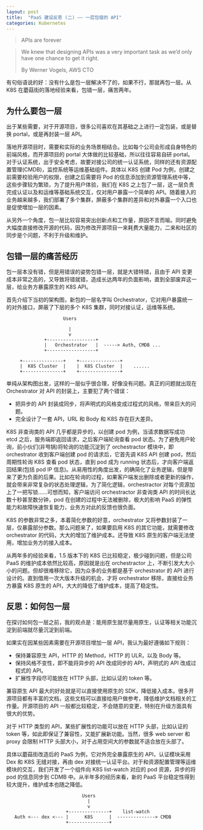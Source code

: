 ```yaml
---
layout: post
title:  "PaaS 建设反思 (二) —— 一层包错的 API"
categories: Kubernetes
---
```



> APIs are forever

> We knew that designing APIs was a very important task as we’d only have one chance to get it right.
>
> By Werner Vogels, AWS CTO


有句俗语说的好：没有什么是包一层解决不了的，如果不行，那就再包一层。从 K8S 在蘑菇街的落地经验来看，包错一层，痛苦两年。

## 为什么要包一层

出于某些需要，对于开源项目，很多公司喜欢在其基础之上进行一定包装，或是替换 portal，或是再封装一层 API。

落地开源项目时，需要和实际的业务场景相结合。比如每个公司会形成自身特色的前端风格，而开源项目的 portal 大体做的比较基础，所以往往容易自研 portal。对于认证系统，出于安全考虑，故要对接公司的统一认证系统，同样的还有资源配置管理(CMDB)，监控系统等运维基础组件。具体以 K8S 创建 Pod 为例，创建之前需要校验用户的权限，创建之后需要将 Pod 的信息添加到资源管理系统中等，这些步骤较为繁琐，为了提升用户体验，我们在 K8S 之上包了一层，这一层负责完成认证以及和运维等基础系统交互，仅对用户暴露一个简单的 API。随着接入的业务越来越多，我们部署了多个集群，屏蔽多个集群的差异和对外暴露一个入口也是促使增加一层的因素。

从另外一个角度，包一层比较容易突出创新点和工作量，原因不言而喻。同时避免大幅度直接修改开源的代码，因为修改开源项目一来耗费大量能力，二来和社区的同步是个问题，不利于升级和维护。

## 包错一层的痛苦经历

包一层本没有错，但是用错误的姿势包错一层，就是大错特错，且由于 API 变更成本非常之高的，又导致将错就错，造成长达两年的负面影响，直到全部废弃这一层，给业务方暴露原生的 K8S API。

首先介绍下当初的架构图，新包的一层名字叫 Orchestrator，它对用户暴露统一的对外接口，屏蔽了下层的多个 K8S 集群，同时对接认证，运维等系统。

```
                     Users
                     
                       |         
                       v
              +------------------+
              |   Orchestrator   |  -----> Auth, CMDB ...
              +------------------+

     +---------------+    +---------------+        
     |  K8S Cluster  |    |  K8S Cluster  |    ......
     +---------------+    +---------------+            
```

单纯从架构图出发，这样的一层似乎很合理，好像没有问题。真正的问题就出现在 Orchestrator 对 API 的封装上，主要犯了两个错误：

- 把异步的 API 封装成同步，将声明式的风格变成过程式的风格，带来巨大的问题。
- 完全设计了一套 API，URL 和 Body 和 K8S 存在巨大差异。

K8S 非查询类的 API 几乎都是异步的，以创建 pod 为例，当请求数据写成功 etcd 之后，服务端即返回请求，之后客户端轮询查看 pod 状态。为了避免用户轮询，前小伙们(非甩锅)将轮询的功能沉淀到了 orchestractor 模块中，即 orchestrator 收到客户端创建 pod 的请求后，它首先调 K8S API 创建 pod，然后周期性轮询 K8S 查看 pod 状态，直到 pod 成为 running 状态后，才向客户端返回结果(包括 pod IP 信息)。从易用性的角度出发，的确简化了业务逻辑，但是带来了更为负面的后果。比如在轮询的过程，如果客户端发出删除或者更新的操作，就会带来非常复杂的状态处理逻辑，为了简化逻辑，orchestractor 对每个资源加上了一把写锁......可想而知，客户端访问 orchestractor 非查询类 API 的时间长达数十秒甚至数分钟，pod 在创建的过程中无法被删除，极大的影响 PaaS 的弹性能力和故障快速恢复能力，业务方对此的反馈也很负面。

K8S 的参数非常之多，本着简化参数的好意，orchestrator 又将参数封装了一层，仅暴露部分参数。那么问题来了，如果要启用 K8S 的其它功能，就需要修改 orchestrator 的代码，大大的增加了维护成本。还导致 K8S 原生的客户端无法使用，增加业务方的接入成本。

从两年多的经验来看，1.5 版本下的 K8S 已比较稳定，极少碰到问题，但是公司 PaaS 的维护成本依然比较高，原因就是出在 orchestractor 上，不断引发大大小小的问题。但却很难移除它，因为众多的业务都是基于 orchestrator 的 API 进行设计的。直到借用一次大版本升级的机会，才将 orchestrator 移除，直接给业务方暴露 K8S 原生的 API，大大的降低了维护成本，提高了稳定性。

## 反思：如何包一层

在探讨如何包一层之前，我的观点是：能用原生就尽量用原生，认证等相关功能沉淀到前端就尽量沉淀到前端。

如果实在因某些因素需要在开源项目增加一层 API，我认为最好遵循如下规则：

- 保持兼容原生 API，HTTP 的 Method，HTTP 的 ULR，以及 Body 等。
- 保持风格不变性，即不能将异步的 API 改成同步的 API，声明式的 API 改成过程式的 API。
- 扩展性字段尽可能放在 HTTP 头部，比如认证的 token 等。

兼容原生 API 最大的好处就是可以直接使用原生的 SDK，降低接入成本。很多开源项目都有丰富的文档，这些文档可以直接给用户做参考，降低维护文档相关的工作量。开源项目的 API 一般都比较稳定，不会随意的变更，特别在升级方面具有很大的优势。

对于 HTTP 类型的 API，某些扩展性的功能可以放在 HTTP 头部，比如认证的 token 等，如此即保证了兼容性，又能扩展新功能。当然，很多 web server 和 proxy 会限制 HTTP 头部大小，对于占用空间大的参数就不适合放在头部了。

具体以蘑菇街改造后的 PaaS 为例，它对外完全暴露原生的 API，认证模块采用 Dex 和 K8S 无缝对接，再由 dex 对接统一认证平台。对于和资源配置管理等运维模块的交互，我们开发了一个组件向 K8S list-watch 对应的 pod 资源，异步的将 pod 的信息同步到 CDMB 中。从半年多的经历来看，新的 PaaS 平台稳定性得到较大提升，维护成本也随之降低。

```
                            Users
                              |
                              v
                      +---------------+    list-watch
   Auth <--- dex <--- |      K8S      |  --------------> CMDB
                      +---------------+
``` 


